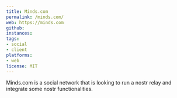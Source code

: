 ```yaml
---
title: Minds.com
permalink: /minds.com/
web: https://minds.com
github: 
instances:
tags:
- social
- client
platforms:
- web
license: MIT
---
```


Minds.com is a social network that is looking to run a nostr relay and integrate some nostr functionalities.
